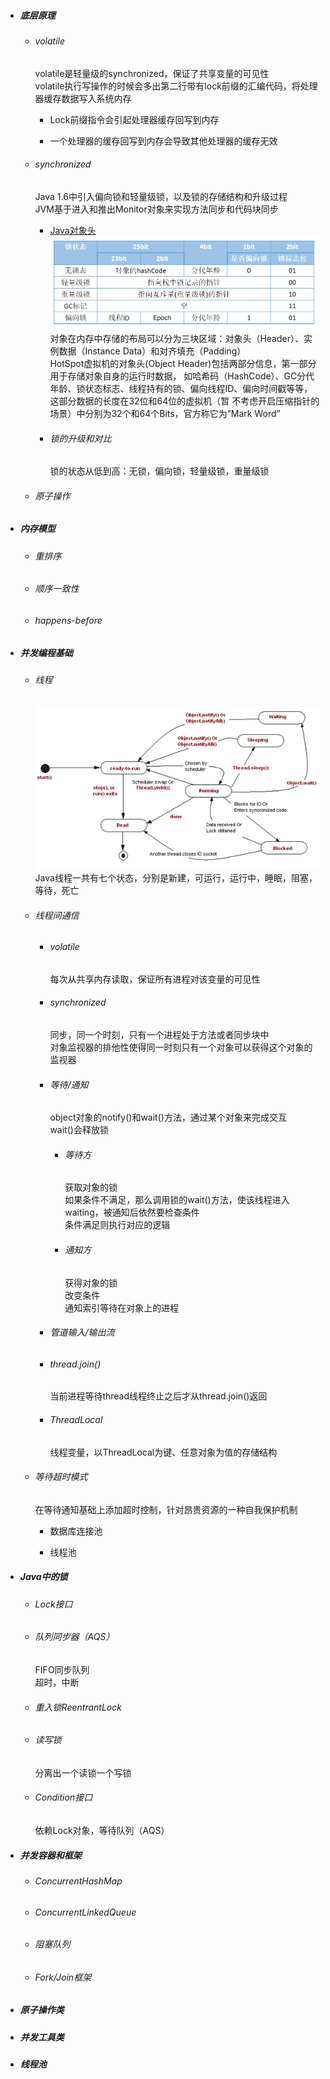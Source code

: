 * ##### 底层原理

  * ###### volatile

    volatile是轻量级的synchronized，保证了共享变量的可见性  
    volatile执行写操作的时候会多出第二行带有lock前缀的汇编代码，将处理器缓存数据写入系统内存

    * Lock前缀指令会引起处理器缓存回写到内存

    * 一个处理器的缓存回写到内存会导致其他处理器的缓存无效

  * ###### synchronized

    Java 1.6中引入偏向锁和轻量级锁，以及锁的存储结构和升级过程  
    JVM基于进入和推出Monitor对象来实现方法同步和代码块同步

    * [Java对象头![](/assets/Java-object-header.png)](https://blog.csdn.net/zhoufanyang_china/article/details/54601311)对象在内存中存储的布局可以分为三块区域：对象头（Header）、实例数据（Instance Data）和对齐填充（Padding）  
      HotSpot虚拟机的对象头\(Object Header\)包括两部分信息，第一部分用于存储对象自身的运行时数据， 如哈希码（HashCode）、GC分代年龄、锁状态标志、线程持有的锁、偏向线程ID、偏向时间戳等等，这部分数据的长度在32位和64位的虚拟机（暂 不考虑开启压缩指针的场景）中分别为32个和64个Bits，官方称它为“Mark Word”

    * ###### 锁的升级和对比

      锁的状态从低到高：无锁，偏向锁，轻量级锁，重量级锁

  * ###### 原子操作
* ##### 内存模型

  * ###### 重排序
  * ###### 顺序一致性
  * ###### happens-before
* ##### 并发编程基础

  * ###### 线程

    ![](/assets/java-thread-states.png)  
     Java线程一共有七个状态，分别是新建，可运行，运行中，睡眠，阻塞，等待，死亡

  * ###### 线程间通信

    * ###### volatile

      每次从共享内存读取，保证所有进程对该变量的可见性

    * ###### synchronized

      同步，同一个时刻，只有一个进程处于方法或者同步块中  
      对象监视器的排他性使得同一时刻只有一个对象可以获得这个对象的监视器

    * ###### 等待/通知

      object对象的notify\(\)和wait\(\)方法，通过某个对象来完成交互  
      wait\(\)会释放锁

      * ###### 等待方

        获取对象的锁  
         如果条件不满足，那么调用锁的wait\(\)方法，使该线程进入waiting，被通知后依然要检查条件  
         条件满足则执行对应的逻辑

      * ###### 通知方

        获得对象的锁  
        改变条件  
        通知索引等待在对象上的进程

    * ###### 管道输入/输出流
    * ###### thread.join\(\)

      当前进程等待thread线程终止之后才从thread.join\(\)返回

    * ###### ThreadLocal

      线程变量，以ThreadLocal为键、任意对象为值的存储结构
  * ###### 等待超时模式

    在等待通知基础上添加超时控制，针对昂贵资源的一种自我保护机制

    * 数据库连接池

    * 线程池
* ##### Java中的锁

  * ###### Lock接口
  * ###### 队列同步器（AQS）

    FIFO同步队列  
    超时，中断

  * ###### 重入锁ReentrantLock
  * ###### 读写锁

    分离出一个读锁一个写锁

  * ###### Condition接口

    依赖Lock对象，等待队列（AQS）
* ##### 并发容器和框架

  * ###### ConcurrentHashMap
  * ###### ConcurrentLinkedQueue
  * ###### 阻塞队列
  * ###### Fork/Join框架
* ##### 原子操作类
* ##### 并发工具类
* ##### 线程池



